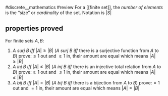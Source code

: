 #discrete__mathematics #review 
For a [[finite set]], the *number of elements* is the “size” or *cardinality* of the set. Notation is $|S|$

## properties proved

For finite sets $A,B$:
1. $A$ $surj$ $B$ $iff$ $|A| \geq |B|$  ($A$ $surj$ $B$ $iff$ there is a surjective function from $A$ to $B$)
   prove:$\leq 1$ out and $\geq 1$ in, their amount are equal which means $|A| \geq |B|$
2. $A$ $inj$ $B$ $iff$ $|A| \leq |B|$ ($A$ $inj$ $B$ $iff$ there is an injective total relation from $A$ to $B$)
   prove:$\geq 1$ out and $\leq 1$ in, their amount are equal which means $|A| \leq |B|$
3. $A$ $bij$ $B$ $iff$ $|A| = |B|$ ($A$ $bij$ $B$ $iff$ there is a bijection from $A$ to $B$)
   prove:$= 1$ out and $= 1$ in, their amount are equal which means $|A| = |B|$

